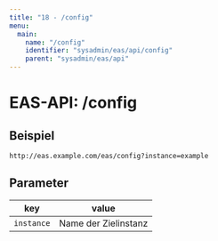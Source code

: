 ```yaml
---
title: "18 - /config"
menu:
  main:
    name: "/config"
    identifier: "sysadmin/eas/api/config"
    parent: "sysadmin/eas/api"
---
```

#  EAS-API: /config

##  Beispiel

```url
http://eas.example.com/eas/config?instance=example
```


##  Parameter


|key|value|
|---|---|
|`instance`          |Name der Zielinstanz|




